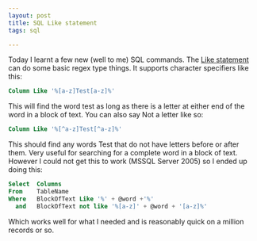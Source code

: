 ```yaml
---
layout: post
title: SQL Like statement
tags: sql

---
```


Today I learnt a few new (well to me) SQL commands.  The [Like statement][ddart-like] can do some basic regex type things.  It supports character specifiers like this:

```sql
Column Like '%[a-z]Test[a-z]%'
```

This will find the word test as long as there is a letter at either end of the word in a block of text.  You can also say Not a letter like so:

```sql
Column Like '%[^a-z]Test[^a-z]%'
```

This should find any words Test that do not have letters before or after them. Very useful for searching for a complete word in a block of text.  However I could not get this to work (MSSQL Server 2005) so I ended up doing this:

```sql
Select 	Columns
From	TableName
Where	BlockOfText Like '%' + @word +'%'
  and	BlockOfText not like '%[a-z]' + @word + '[a-z]%'
```

Which works well for what I needed and is reasonably quick on a million records or so.

[ddart-like]: http://doc.ddart.net/mssql/sql70/la-lz_2.htm

